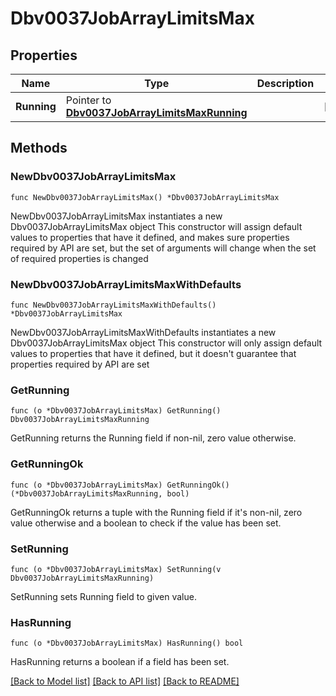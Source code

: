 # Dbv0037JobArrayLimitsMax

## Properties

Name | Type | Description | Notes
------------ | ------------- | ------------- | -------------
**Running** | Pointer to [**Dbv0037JobArrayLimitsMaxRunning**](Dbv0037JobArrayLimitsMaxRunning.md) |  | [optional] 

## Methods

### NewDbv0037JobArrayLimitsMax

`func NewDbv0037JobArrayLimitsMax() *Dbv0037JobArrayLimitsMax`

NewDbv0037JobArrayLimitsMax instantiates a new Dbv0037JobArrayLimitsMax object
This constructor will assign default values to properties that have it defined,
and makes sure properties required by API are set, but the set of arguments
will change when the set of required properties is changed

### NewDbv0037JobArrayLimitsMaxWithDefaults

`func NewDbv0037JobArrayLimitsMaxWithDefaults() *Dbv0037JobArrayLimitsMax`

NewDbv0037JobArrayLimitsMaxWithDefaults instantiates a new Dbv0037JobArrayLimitsMax object
This constructor will only assign default values to properties that have it defined,
but it doesn't guarantee that properties required by API are set

### GetRunning

`func (o *Dbv0037JobArrayLimitsMax) GetRunning() Dbv0037JobArrayLimitsMaxRunning`

GetRunning returns the Running field if non-nil, zero value otherwise.

### GetRunningOk

`func (o *Dbv0037JobArrayLimitsMax) GetRunningOk() (*Dbv0037JobArrayLimitsMaxRunning, bool)`

GetRunningOk returns a tuple with the Running field if it's non-nil, zero value otherwise
and a boolean to check if the value has been set.

### SetRunning

`func (o *Dbv0037JobArrayLimitsMax) SetRunning(v Dbv0037JobArrayLimitsMaxRunning)`

SetRunning sets Running field to given value.

### HasRunning

`func (o *Dbv0037JobArrayLimitsMax) HasRunning() bool`

HasRunning returns a boolean if a field has been set.


[[Back to Model list]](../README.md#documentation-for-models) [[Back to API list]](../README.md#documentation-for-api-endpoints) [[Back to README]](../README.md)


